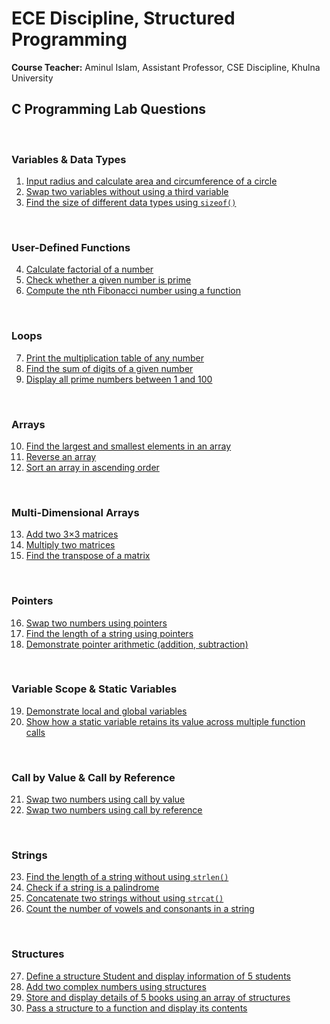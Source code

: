 # ECE Discipline, Structured Programming

**Course Teacher:** Aminul Islam, Assistant Professor, CSE Discipline, Khulna University

## C Programming Lab Questions
<br>

### Variables & Data Types
1. [Input radius and calculate area and circumference of a circle](/01.c)
2. [Swap two variables without using a third variable](/02.c)
3. [Find the size of different data types using `sizeof()`](/03.c)

<br>


### User-Defined Functions

4. [Calculate factorial of a number](/04.c)
5. [Check whether a given number is prime](/05.c)
6. [Compute the nth Fibonacci number using a function](/06.c)

<br>

### Loops

7. [Print the multiplication table of any number](/07.c)
8. [Find the sum of digits of a given number](/08.c)
9. [Display all prime numbers between 1 and 100](/09.c)

<br>

### Arrays

10. [Find the largest and smallest elements in an array](/10.c)
11. [Reverse an array](/11.c)
12. [Sort an array in ascending order](/12.c)

<br>

### Multi-Dimensional Arrays

13. [Add two 3×3 matrices](/13.c)
14. [Multiply two matrices](/14.c)
15. [Find the transpose of a matrix](/15.c)

<br>

### Pointers

16. [Swap two numbers using pointers](/16.c)
17. [Find the length of a string using pointers](/17.c)
18. [Demonstrate pointer arithmetic (addition, subtraction)](/18.c)

<br>

### Variable Scope & Static Variables

19. [Demonstrate local and global variables](/19.c)
20. [Show how a static variable retains its value across multiple function calls](/20.c)

<br>

### Call by Value & Call by Reference

21. [Swap two numbers using call by value](/21.c)
22. [Swap two numbers using call by reference](/22.c)

<br>

### Strings

23. [Find the length of a string without using `strlen()`](/23.c)
24. [Check if a string is a palindrome](/24.c)
25. [Concatenate two strings without using `strcat()`](/25.c)
26. [Count the number of vowels and consonants in a string](/26.c)

<br>

### Structures

27. [Define a structure Student and display information of 5 students](/27.c)
28. [Add two complex numbers using structures](/28.c)
29. [Store and display details of 5 books using an array of structures](/29.c)
30. [Pass a structure to a function and display its contents](/30.c)